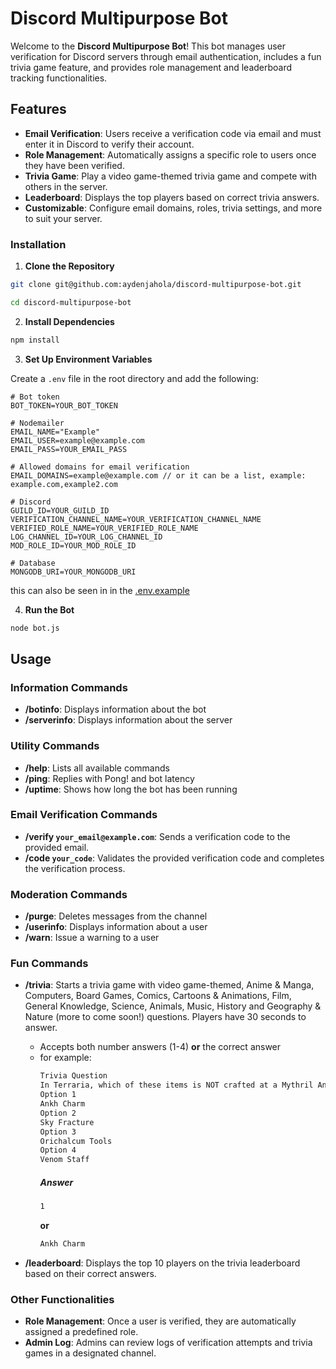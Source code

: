 # Discord Multipurpose Bot

Welcome to the **Discord Multipurpose Bot**! This bot manages user verification for Discord servers through email authentication, includes a fun trivia game feature, and provides role management and leaderboard tracking functionalities.

## Features

- **Email Verification**: Users receive a verification code via email and must enter it in Discord to verify their account.
- **Role Management**: Automatically assigns a specific role to users once they have been verified.
- **Trivia Game**: Play a video game-themed trivia game and compete with others in the server.
- **Leaderboard**: Displays the top players based on correct trivia answers.
- **Customizable**: Configure email domains, roles, trivia settings, and more to suit your server.

### Installation

1. **Clone the Repository**

```sh
git clone git@github.com:aydenjahola/discord-multipurpose-bot.git
```

```sh
cd discord-multipurpose-bot
```

2. **Install Dependencies**

```sh
npm install
```

3. **Set Up Environment Variables**

Create a `.env` file in the root directory and add the following:

```env
# Bot token
BOT_TOKEN=YOUR_BOT_TOKEN

# Nodemailer
EMAIL_NAME="Example"
EMAIL_USER=example@example.com
EMAIL_PASS=YOUR_EMAIL_PASS

# Allowed domains for email verification
EMAIL_DOMAINS=example@example.com // or it can be a list, example: example.com,example2.com

# Discord
GUILD_ID=YOUR_GUILD_ID
VERIFICATION_CHANNEL_NAME=YOUR_VERIFICATION_CHANNEL_NAME
VERIFIED_ROLE_NAME=YOUR_VERIFIED_ROLE_NAME
LOG_CHANNEL_ID=YOUR_LOG_CHANNEL_ID
MOD_ROLE_ID=YOUR_MOD_ROLE_ID

# Database
MONGODB_URI=YOUR_MONGODB_URI
```

this can also be seen in in the [.env.example](./.env.example)

4. **Run the Bot**

```sh
node bot.js
```

## Usage

### Information Commands

- **/botinfo**: Displays information about the bot
- **/serverinfo**: Displays information about the server

### Utility Commands

- **/help**: Lists all available commands
- **/ping**: Replies with Pong! and bot latency
- **/uptime**: Shows how long the bot has been running

### Email Verification Commands

- **/verify `your_email@example.com`**: Sends a verification code to the provided email.
- **/code `your_code`**: Validates the provided verification code and completes the verification process.

### Moderation Commands

- **/purge**: Deletes messages from the channel
- **/userinfo**: Displays information about a user
- **/warn**: Issue a warning to a user

### Fun Commands

- **/trivia**: Starts a trivia game with video game-themed, Anime & Manga, Computers, Board Games, Comics, Cartoons & Animations, Film, General Knowledge, Science, Animals, Music, History and Geography & Nature (more to come soon!) questions. Players have 30 seconds to answer.

  - Accepts both number answers (1-4) **or** the correct answer
  - for example:
    ```sh
    Trivia Question
    In Terraria, which of these items is NOT crafted at a Mythril Anvil?
    Option 1
    Ankh Charm
    Option 2
    Sky Fracture
    Option 3
    Orichalcum Tools
    Option 4
    Venom Staff
    ```
    ##### **Answer**
    ```sh
    1
    ```
    **or**
    ```sh
    Ankh Charm
    ```

- **/leaderboard**: Displays the top 10 players on the trivia leaderboard based on their correct answers.

### Other Functionalities

- **Role Management**: Once a user is verified, they are automatically assigned a predefined role.
- **Admin Log**: Admins can review logs of verification attempts and trivia games in a designated channel.
